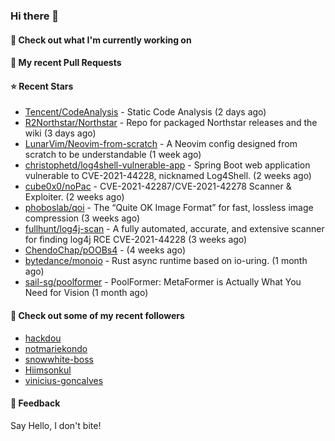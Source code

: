 ### Hi there 👋

#### 👷 Check out what I'm currently working on

#### 🔨 My recent Pull Requests


#### ⭐ Recent Stars

- [Tencent/CodeAnalysis](https://github.com/Tencent/CodeAnalysis) - Static Code Analysis (2 days ago)
- [R2Northstar/Northstar](https://github.com/R2Northstar/Northstar) - Repo for packaged Northstar releases and the wiki (3 days ago)
- [LunarVim/Neovim-from-scratch](https://github.com/LunarVim/Neovim-from-scratch) - A Neovim config designed from scratch to be understandable (1 week ago)
- [christophetd/log4shell-vulnerable-app](https://github.com/christophetd/log4shell-vulnerable-app) - Spring Boot web application vulnerable to CVE-2021-44228, nicknamed Log4Shell. (2 weeks ago)
- [cube0x0/noPac](https://github.com/cube0x0/noPac) - CVE-2021-42287/CVE-2021-42278 Scanner &amp; Exploiter. (2 weeks ago)
- [phoboslab/qoi](https://github.com/phoboslab/qoi) - The “Quite OK Image Format” for fast, lossless image compression (3 weeks ago)
- [fullhunt/log4j-scan](https://github.com/fullhunt/log4j-scan) - A fully automated, accurate, and extensive scanner for finding log4j RCE CVE-2021-44228  (3 weeks ago)
- [ChendoChap/pOOBs4](https://github.com/ChendoChap/pOOBs4) -  (4 weeks ago)
- [bytedance/monoio](https://github.com/bytedance/monoio) - Rust async runtime based on io-uring. (1 month ago)
- [sail-sg/poolformer](https://github.com/sail-sg/poolformer) - PoolFormer: MetaFormer is Actually What You Need for Vision (1 month ago)

#### 👯 Check out some of my recent followers

- [hackdou](https://github.com/hackdou)
- [notmariekondo](https://github.com/notmariekondo)
- [snowwhite-boss](https://github.com/snowwhite-boss)
- [Hiimsonkul](https://github.com/Hiimsonkul)
- [vinicius-goncalves](https://github.com/vinicius-goncalves)

#### 💬 Feedback

Say Hello, I don't bite!